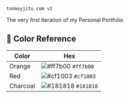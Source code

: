 `tonmoyjitu.com v1`

The very first iteration of my Personal Portfolio

## 🎨 Color Reference

| Color    | Hex                                                                |
| -------- | ------------------------------------------------------------------ |
| Orange   | ![#ff7b00](https://via.placeholder.com/10/ff7b00?text=+) `#ff7b00` |
| Red      | ![#cf1003](https://via.placeholder.com/10/0a192f?text=+) `#cf1003` |
| Charcoal | ![#181818](https://via.placeholder.com/10/303C55?text=+) `#181818` |

